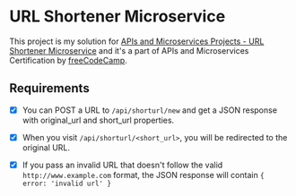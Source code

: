 # URL Shortener Microservice

This project is my solution for [APIs and Microservices Projects - URL Shortener Microservice] and it's a part of APIs and Microservices Certification by [freeCodeCamp].

## Requirements

- [x] You can POST a URL to `/api/shorturl/new` and get a JSON response with original_url and short_url properties. 

- [x] When you visit `/api/shorturl/<short_url>`, you will be redirected to the original URL.

- [x] If you pass an invalid URL that doesn't follow the valid `http://www.example.com` format, the JSON response will contain `{ error: 'invalid url' }`

[APIs and Microservices Projects - URL Shortener Microservice]: https://www.freecodecamp.org/learn/apis-and-microservices/apis-and-microservices-projects/url-shortener-microservice
[freeCodeCamp]: https://www.freecodecamp.org/
